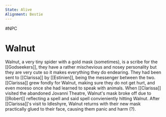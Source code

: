 ```yaml
---
State: Alive
Alignment: Bestie
---
```

#NPC
# Walnut
Walnut, a very tiny spider with a gold mask (sometimes), is a scribe for the [[Godseekers]], they have a rather mischevious and nosey personality but they are very cute so it makes everything they do endearing. They had been sent to [[Clarissa]] by [[Estinien]], being the messenger between the two. [[Clarissa]] grew fondly for Walnut, making sure they do not get hurt, and even moreso once she had learned to speak with animals. When [[Clarissa]] visited the abandoned Jovanni Theatre, Walnut's mask broke off due to [[Robert]] reflecting a spell and said spell convieniently hitting Walnut. After [[Clarissa]]'s visit to Idleshyre, Walnut returns with their new mask practically glued to their face, causing them panic and harm (?).